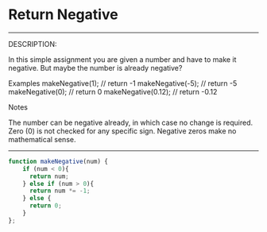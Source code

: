 # Return Negative

***
DESCRIPTION:

In this simple assignment you are given a number and have to make it negative. But maybe the number is already negative?

Examples
makeNegative(1);    // return -1
makeNegative(-5);   // return -5
makeNegative(0);    // return 0
makeNegative(0.12); // return -0.12

Notes

The number can be negative already, in which case no change is required.
Zero (0) is not checked for any specific sign. Negative zeros make no mathematical sense.
***

```js
function makeNegative(num) {
    if (num < 0){
      return num;
    } else if (num > 0){
      return num *= -1;
    } else {
      return 0;
    }
};
```